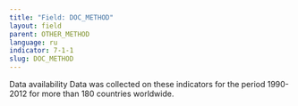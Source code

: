 ```yaml
---
title: "Field: DOC_METHOD"
layout: field
parent: OTHER_METHOD
language: ru
indicator: 7-1-1
slug: DOC_METHOD
---
```

Data availability
Data was collected on these indicators for the period 1990-2012 for more than 180 countries worldwide.